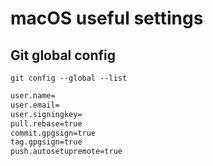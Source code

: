 # macOS useful settings

## Git global config
`git config --global --list`

```bash
user.name=
user.email=
user.signingkey=
pull.rebase=true
commit.gpgsign=true
tag.gpgsign=true
push.autosetupremote=true
```
